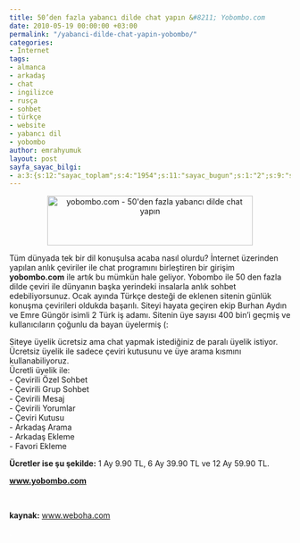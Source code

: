 ```yaml
---
title: 50’den fazla yabancı dilde chat yapın &#8211; Yobombo.com
date: 2010-05-19 00:00:00 +03:00
permalink: "/yabanci-dilde-chat-yapin-yobombo/"
categories:
- İnternet
tags:
- almanca
- arkadaş
- chat
- ingilizce
- rusça
- sohbet
- türkçe
- website
- yabancı dil
- yobombo
author: emrahyumuk
layout: post
sayfa_sayac_bilgi:
- a:3:{s:12:"sayac_toplam";s:4:"1954";s:11:"sayac_bugun";s:1:"2";s:9:"son_okuma";s:10:"1364848960";}
---
```


<p style="text-align: center;">
  <p style="text-align: center;">
    <img class="  aligncenter" title="yobombo.com - 50'den fazla yabancı dilde chat yapın" src="http://img203.imageshack.us/img203/4489/yobombo.jpg" alt="yobombo.com - 50'den fazla yabancı dilde chat yapın" width="368" height="89" />
  </p>
  
  <p>
    Tüm dünyada tek bir dil konuşulsa acaba nasıl olurdu? İnternet üzerinden yapılan anlık çeviriler ile chat programını birleştiren bir girişim <strong>yobombo.com</strong> ile artık bu mümkün hale geliyor. Yobombo ile 50 den fazla dilde çeviri ile dünyanın başka yerindeki insalarla anlık sohbet edebiliyorsunuz. Ocak ayında Türkçe desteği de eklenen sitenin günlük konuşma çevirileri oldukda başarılı. Siteyi hayata geçiren ekip Burhan Aydın ve Emre Güngör isimli 2 Türk iş adamı. Sitenin üye sayısı 400 bin’i geçmiş ve kullanıcıların çoğunlu da bayan üyelermiş (:
  </p>
  
  <p>
    <!--more-->
  </p>
  
  <p>
    Siteye üyelik ücretsiz ama chat yapmak istediğiniz de paralı üyelik istiyor. Ücretsiz üyelik ile sadece çeviri kutusunu ve üye arama kısmını kullanabiliyoruz.<br /> Ücretli üyelik ile:<br /> - Çevirili Özel Sohbet<br /> - Çevirili Grup Sohbet<br /> - Çevirili Mesaj<br /> - Çevirili Yorumlar<br /> - Çeviri Kutusu<br /> - Arkadaş Arama<br /> - Arkadaş Ekleme<br /> - Favori Ekleme
  </p>
  
  <p>
    <strong>Ücretler ise şu şekilde:</strong> 1 Ay 9.90 TL, 6 Ay 39.90 TL ve 12 Ay 59.90 TL.
  </p>
  
  <p>
    <strong><a href="http://www.yobombo.com" target="_blank">www.yobombo.com</a></strong>
  </p>
  
  <p>
    <span style="color: #ffffff;">.</span>
  </p>
  
  <p>
    <strong>kaynak:</strong> <a href="http://www.weboha.com" target="_blank">www.weboha.com</a>
  </p>
  
  <p>
    <span style="color: #ffffff;">.</span>
  </p>